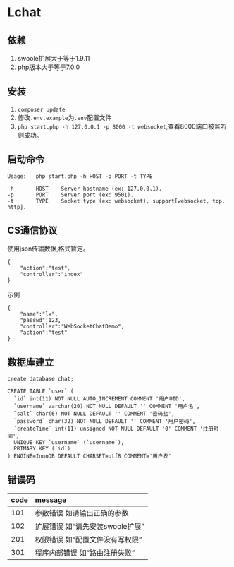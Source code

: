# Lchat

## 依赖

1. swoole扩展大于等于1.9.11
2. php版本大于等于7.0.0

## 安装
1. `composer update`
2. 修改`.env.example`为`.env`配置文件
3. `php start.php -h 127.0.0.1 -p 8000 -t websocket`,查看8000端口被监听则成功。


## 启动命令
```
Usage:   php start.php -h HOST -p PORT -t TYPE

-h       HOST    Server hostname (ex: 127.0.0.1).
-p       PORT    Server port (ex: 9501).
-t       TYPE    Socket type (ex: websocket), support[websocket, tcp, http].
```

## CS通信协议
使用json传输数据,格式暂定。
```
{
    "action":"test",
    "controller":"index"
}
```
示例
```
{
    "name":"lx",
    "passwd":123,
    "controller":"WebSocketChatDemo",
    "action":"test"
}
```
## 数据库建立
```
create database chat;

CREATE TABLE `user` (
  `id` int(11) NOT NULL AUTO_INCREMENT COMMENT '用户UID',
  `username` varchar(20) NOT NULL DEFAULT '' COMMENT '用户名',
  `salt` char(6) NOT NULL DEFAULT '' COMMENT '密码盐',
  `password` char(32) NOT NULL DEFAULT '' COMMENT '用户密码',
  `createTime` int(11) unsigned NOT NULL DEFAULT '0' COMMENT '注册时间',
  UNIQUE KEY `username` (`username`),
  PRIMARY KEY (`id`)
) ENGINE=InnoDB DEFAULT CHARSET=utf8 COMMENT='用户表'
```

## 错误码
|code|message|
|:---|:------|
|101|参数错误 如请输出正确的参数|
|102|扩展错误 如“请先安装swoole扩展”|
|201|权限错误 如“配置文件没有写权限”|
|301|程序内部错误 如“路由注册失败”|
